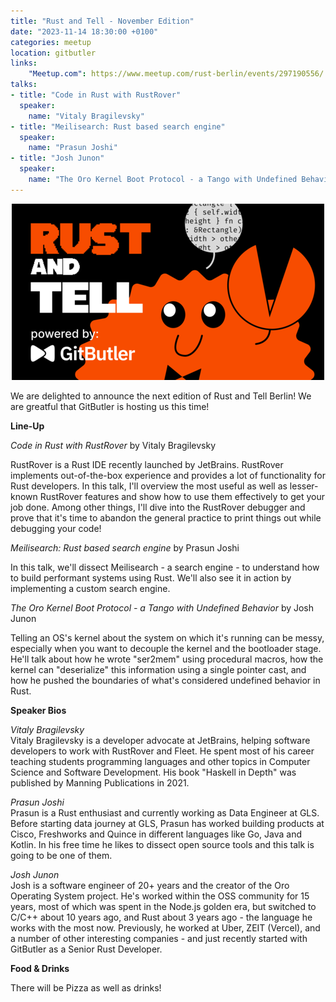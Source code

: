 ```yaml
---
title: "Rust and Tell - November Edition"
date: "2023-11-14 18:30:00 +0100"
categories: meetup
location: gitbutler
links:
    "Meetup.com": https://www.meetup.com/rust-berlin/events/297190556/
talks:
- title: "Code in Rust with RustRover"
  speaker:
    name: "Vitaly Bragilevsky"
- title: "Meilisearch: Rust based search engine"
  speaker:
    name: "Prasun Joshi"
- title: "Josh Junon"
  speaker:
    name: "The Oro Kernel Boot Protocol - a Tango with Undefined Behavior"
---
```


<p style="text-align: center">
<img src="/assets/2023-11-rust-and-tell-gitbutler-500x.png" alt="Rust and Tell - powered by GitButler">
</p>

We are delighted to announce the next edition of Rust and Tell Berlin!
We are greatful that GitButler is hosting us this time!

**Line-Up**

_Code in Rust with RustRover_ by Vitaly Bragilevsky

RustRover is a Rust IDE recently launched by JetBrains. RustRover implements out-of-the-box experience and provides a lot of functionality for Rust developers.
In this talk, I'll overview the most useful as well as lesser-known RustRover features and show how to use them effectively to get your job done.
Among other things, I'll dive into the RustRover debugger and prove that it's time to abandon the general practice to print things out while debugging your code!

_Meilisearch: Rust based search engine_ by Prasun Joshi

In this talk, we'll dissect Meilisearch - a search engine - to understand how to build performant systems using Rust.
We'll also see it in action by implementing a custom search engine.

_The Oro Kernel Boot Protocol - a Tango with Undefined Behavior_ by Josh Junon

Telling an OS's kernel about the system on which it's running can be messy, especially when you want to decouple the kernel and the bootloader stage.
He'll talk about how he wrote "ser2mem" using procedural macros, how the kernel can "deserialize" this information using a single pointer cast,
and how he pushed the boundaries of what's considered undefined behavior in Rust.

**Speaker Bios**

_Vitaly Bragilevsky_  
Vitaly Bragilevsky is a developer advocate at JetBrains, helping software developers to work with RustRover and Fleet.
He spent most of his career teaching students programming languages and other topics in Computer Science and Software Development.
His book "Haskell in Depth" was published by Manning Publications in 2021.

_Prasun Joshi_  
Prasun is a Rust enthusiast and currently working as Data Engineer at GLS.
Before starting data journey at GLS, Prasun has worked building products at Cisco, Freshworks and Quince in different languages like Go, Java and Kotlin.
In his free time he likes to dissect open source tools and this talk is going to be one of them.

_Josh Junon_  
Josh is a software engineer of 20+ years and the creator of the Oro Operating System project.
He's worked within the OSS community for 15 years, most of which was spent in the Node.js golden era,
but switched to C/C++ about 10 years ago, and Rust about 3 years ago - the language he works with the most now.
Previously, he worked at Uber, ZEIT (Vercel), and a number of other interesting companies - and just recently started with GitButler as a Senior Rust Developer.

**Food & Drinks**

There will be Pizza as well as drinks!
